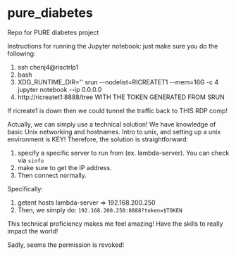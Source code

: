 # pure_diabetes
Repo for PURE diabetes project


Instructions for running the Jupyter notebook:
just make sure you do the following:

1. ssh chenj4@risctrlp1
2. bash
3. XDG_RUNTIME_DIR='' srun --nodelist=RICREATET1 --mem=16G -c 4 jupyter notebook --ip 0.0.0.0
4. http://ricreatet1:8888/tree WITH THE TOKEN GENERATED FROM SRUN

If ricreate1 is down then we could tunnel the traffic back to THIS RDP comp!

Actually, we can simply use a technical solution! We have knowledge of basic Unix networking and hostnames. Intro to unix, and setting up a unix environment is KEY! Therefore, the solution is straightforward: 

1. specify a specific server to run from (ex. lambda-server). You can check via `sinfo`
2. make sure to get the IP address.
3. Then connect normally.

Specifically:

1. getent hosts lambda-server => 192.168.200.250
2. Then, we simply do: `192.168.200.250:8888?token=$TOKEN` 

This technical proficiency makes me feel amazing! Have the skills to really impact the world!

Sadly, seems the permission is revoked!

